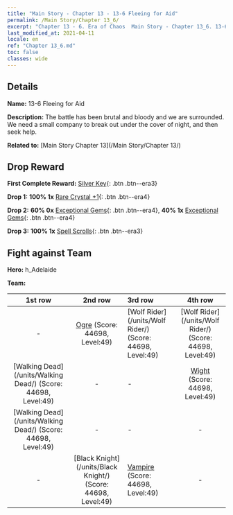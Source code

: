 ```yaml
---
title: "Main Story - Chapter 13 - 13-6 Fleeing for Aid"
permalink: /Main Story/Chapter 13_6/
excerpt: "Chapter 13 - 6. Era of Chaos  Main Story - Chapter 13_6. 13-6 Fleeing for Aid"
last_modified_at: 2021-04-11
locale: en
ref: "Chapter 13_6.md"
toc: false
classes: wide
---
```


## Details

 **Name:** 13-6 Fleeing for Aid

 **Description:** The battle has been brutal and bloody and we are surrounded. We need a small company to break out under the cover of night, and then seek help.

 **Related to:** [Main Story Chapter 13](/Main Story/Chapter 13/)

## Drop Reward

 **First Complete Reward:** [Silver Key](/Items/con_693/){: .btn .btn--era3}

 **Drop 1:** **100% 1x** [Rare Crystal +1](/Items/mat_45/){: .btn .btn--era4}

 **Drop 2:** **60% 0x** [Exceptional Gems](/Items/mat_37/){: .btn .btn--era4}, **40% 1x** [Exceptional Gems](/Items/mat_37/){: .btn .btn--era4}

 **Drop 3:** **100% 1x** [Spell Scrolls](/Items/con_694/){: .btn .btn--era3}


## Fight against Team
 **Hero:** h_Adelaide

 **Team:**


  | 1st row | 2nd row | 3rd row | 4th row |
  |:----:|:----:|:----|:----:|
  | - | [Ogre](/units/Ogre/) (Score: 44698, Level:49)  | [Wolf Rider](/units/Wolf Rider/) (Score: 44698, Level:49)  | [Wolf Rider](/units/Wolf Rider/) (Score: 44698, Level:49)  |
  | [Walking Dead](/units/Walking Dead/) (Score: 44698, Level:49)  | - | - | [Wight](/units/Wight/) (Score: 44698, Level:49)  |
  | [Walking Dead](/units/Walking Dead/) (Score: 44698, Level:49)  | - | - | - |
  | - | [Black Knight](/units/Black Knight/) (Score: 44698, Level:49)  | [Vampire](/units/Vampire/) (Score: 44698, Level:49)  | - |


